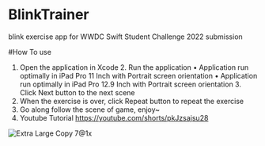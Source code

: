 # BlinkTrainer
blink exercise app for WWDC Swift Student Challenge 2022 submission

#How To use
1. Open the application in Xcode 2. Run the application
• Application run optimally in iPad Pro 11 Inch with Portrait screen orientation
• Application run optimally in iPad Pro 12.9 Inch with Portrait screen orientation 3. Click Next button to the next scene
4. When the exercise is over, click Repeat button to repeat the exercise
5. Go along follow the scene of game, enjoy~
6. Youtube Tutorial https://youtube.com/shorts/pkJzsajsu28

![Extra Large Copy 7@1x](https://user-images.githubusercontent.com/44209451/199147426-6d033d6f-feeb-4b13-8f80-de0e6e3648ef.png)
